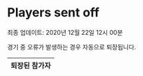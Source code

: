 # Players sent off
최종 업데이트: 2020년 12월 22일 12시 00분


경기 중 오류가 발생하는 경우 자동으로 퇴장됩니다.


| 퇴장된 참가자 |
|:---:|